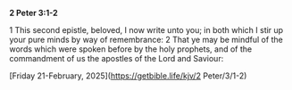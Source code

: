 **2 Peter 3:1-2**

1 This second epistle, beloved, I now write unto you; in both which I stir up your pure minds by way of remembrance: 2 That ye may be mindful of the words which were spoken before by the holy prophets, and of the commandment of us the apostles of the Lord and Saviour:

[Friday 21-February, 2025](https://getbible.life/kjv/2 Peter/3/1-2)
